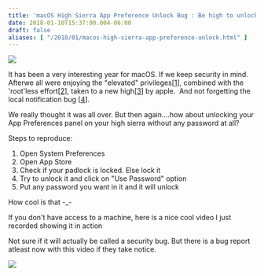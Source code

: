 ```yaml
---
title: 'macOS High Sierra App Preference Unlock Bug : Be high to unlock that padlock with any password'
date: 2018-01-10T15:37:00.004-06:00
draft: false
aliases: [ "/2018/01/macos-high-sierra-app-preference-unlock.html" ]
---
```


[![](https://cnet1.cbsistatic.com/img/zXwKScpgK16PlnUUu2PgXcOULRI=/1600x900/2017/09/27/1934b65e-89f2-4449-ae15-61584288ed9d/macos-high-sierra-image.jpg)](https://cnet1.cbsistatic.com/img/zXwKScpgK16PlnUUu2PgXcOULRI=/1600x900/2017/09/27/1934b65e-89f2-4449-ae15-61584288ed9d/macos-high-sierra-image.jpg)

  
  
It has been a very interesting year for macOS. If we keep security in mind. Afterwe all were enjoying the "elevated" privileges\[[1](https://l.facebook.com/l.php?u=https%3A%2F%2Ftwitter.com%2Fsatefan%2Fstatus%2F935614374193983488&h=ATOPpBdSLiBpeiuDxaIPEvUkghgTYXIfctHYhE0SLXdr9s90byirBXg7ZLbJ-51YH6yAyWCcZ6DLkS02oNNW5K-nf38p7VefsyqobJ7KLVmebUgUomQ8lEOx_-FjqA-DohO3NQ7lXgRKbZMV9T0wmgD4-lfc7u3TynUTaDCKAbMomKYJBF8VhJ5GxxfbYEJfNQOEJp05wJH5697KTYQMTSxBpfdfVf2AGmn7nzGp4odoVWMVJ6AXelZRiiJo4O2MbGGz4qgFPyuhLw)\], combined with the 'root'less effort\[[2](https://l.facebook.com/l.php?u=https%3A%2F%2F9to5mac.com%2F2017%2F11%2F29%2Fhow-to-fix-macos-file-share%2F&h=ATMI4p_ralytBSjQxWTPJBt_4ShvqKomjMR7_kaqEsd_hhtZJP9vUAIapcZ-gSTu-tMz1EQhQxf_vcGrH3nKnYyx6ETvFjbKONQHMUItUi7tkPbJjbnm6BsJDe6PdYNN2blXNhuD15P7Vi8sKXcMPNTDhBX87t_2-XVpdoM1ADNkAQ1ImwTL82cDWG42Sjv7Qxd22zTUfNmV5N8RK65cjxD5sjzZansZn_BwR3d_Db8wN65d9d6zYCoGdSRZf1g0MSCVSB1d6nV52Q)\], taken to a new high\[[3](https://l.facebook.com/l.php?u=https%3A%2F%2Fwww.wired.com%2Fstory%2Fmacos-update-undoes-apple-root-bug-patch%2F&h=ATO86_1611dN6-TT9_QeSAMxGQ4QNqRFSfh-WJWRLclYHewkqVzEe0yqAOVNL9W3EemCrRQlWD_oZHkR0ujYnd21qjjI5u7h8IzczR8uJUD1fLNDRlDsNd5iXij8f85i3ifzsqSp4yNLh6g8SHmU3a8IFlRx3DTg8hWaD-hVpaS6T0Q4qaTiOQbgCjMUpxhs9jiiG0H1fUvwK0pYhRFdDxIKg0vQC1Z3vA9nXFWHkIF9LlQeDEsR8Reti0_hYd2iI2osB69cp6GDYg)\] by apple.  And not forgetting the local notification bug \[[4](https://l.facebook.com/l.php?u=https%3A%2F%2Fwww.theverge.com%2F2017%2F12%2F2%2F16727112%2Fiphone-crash-bug-december-2nd-2017&h=ATOAAjdj3k3JU9GflXxnamemzUvK-NiJlhfzU-nFMomJjcyqV8K_vhkYRG-uCp9O8fwCZJzZeOWlwfaEiS8Nwg0biGFDvLbvc6lkB5KpJTlwNtUCp8Eq1-FkbCKkNeeVRo6UI85A65O69hrxjcQ0YQ7RCBJTBo12rsVW19KZjjkXCrySJrWZZgAApsJerGbq0EtZKjO3xPrwyWP61O9J5VOXdxihVkjky-CRdxO4icS2nuf1lcF-27HcuX599ZKA8AfBVzs-zPMjHg)\].  
  
We really thought it was all over. But then again....how about unlocking your App Preferences panel on your high sierra without any password at all?  
  
Steps to reproduce:  

1.  Open System Preferences
2.  Open App Store
3.  Check if your padlock is locked. Else lock it
4.  Try to unlock it and click on "Use Password" option
5.  Put any password you want in it and it will unlock

How cool is that -\_-

  

If you don't have access to a machine, here is a nice cool video I just recorded showing it in action  
  

  
Not sure if it will actually be called a security bug. But there is a bug report atleast now with this video if they take notice.  
  

[![](https://4.bp.blogspot.com/-2uWvvrXGO1M/WlaHbaLDj7I/AAAAAAABkNE/1cg-GTxJgeQaC1PU_cVN95E8QyBoHXVQgCLcBGAs/s320/Screen%2BShot%2B2018-01-10%2Bat%2B3.36.26%2BPM.png)](https://4.bp.blogspot.com/-2uWvvrXGO1M/WlaHbaLDj7I/AAAAAAABkNE/1cg-GTxJgeQaC1PU_cVN95E8QyBoHXVQgCLcBGAs/s1600/Screen%2BShot%2B2018-01-10%2Bat%2B3.36.26%2BPM.png)